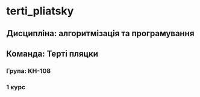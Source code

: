 # terti_pliatsky

## Дисципліна: алгоритмізація та програмування
## Команда: Терті пляцки

### Група: КН-108
### 1 курс
